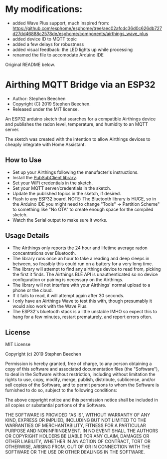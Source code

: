 My modifications:
==========
- added Wave Plus support, much inspired from: https://github.com/esphome/esphome/tree/aec02afcdc36d0c626db727d27dd46888c2578de/esphome/components/airthings_wave_plus
- added device ID to MQTT topic
- added a few delays for robustness
- added visual feedback: the LED lights up while processing
- renamed the file to accomodate Arduino IDE

Original README below.

Airthing MQTT Bridge via an ESP32
==========

* Author: Stephen Beechen 
* Copyright (C) 2019 Stephen Beechen.
* Released under the MIT license.

 An ESP32 arduino sketch that searches for a compatible Airthings device and publishes the radon level, temperature, and humidity to an MQTT server.

 The sketch was created with the intention to allow Airthings devices to cheaply integrate with Home Assistant.

How to Use
----------
* Set up your Airthings following the manufacter's instructions.
* Install the [PubSubClient library](https://pubsubclient.knolleary.net/).
* Set your WiFi credentials in the sketch.
* Set your MQTT server/credentials in the sketch.
* Update the published topics in the sketch, if desired.
* Flash to any ESP32 board.  NOTE: The Bluetooth library is HUGE, so in the Arduino IDE you might need to change "Tools" -> Partition Scheme" to something like "No OTA" to create enough space for the compiled sketch.
* Watch the Serial output to make sure it works.

Usage Details
---------------------
* The Airthings only reports the 24 hour and lifetime average radon concentrations over Bluetooth.
* The library runs once an hour to take a reading and deep sleeps in between, so feasibly this could run on a battery for a very long time.
* The library will attempt to find any airthings device to read from, picking the first it finds.  The Airthings BLE API is unauthenticated so no device configuration or pairing is necessary on the Airthings.
* The library will not interfere with your Airthings' normal upload to a phone or the cloud.
* If it fails to read, it will attempt again after 30 seconds.
* I only have an Airthings Wave to test this with, though presumably it would also work with the Wave Plus.
* The ESP32's bluetooth stack is a little unstable IMHO so expect this to hang for a few minutes, restart prematurely, and report errors often.


License
-------

MIT License

Copyright (c) 2019 Stephen Beechen

Permission is hereby granted, free of charge, to any person obtaining a copy
of this software and associated documentation files (the "Software"), to deal
in the Software without restriction, including without limitation the rights
to use, copy, modify, merge, publish, distribute, sublicense, and/or sell
copies of the Software, and to permit persons to whom the Software is
furnished to do so, subject to the following conditions:

The above copyright notice and this permission notice shall be included in all
copies or substantial portions of the Software.

THE SOFTWARE IS PROVIDED "AS IS", WITHOUT WARRANTY OF ANY KIND, EXPRESS OR
IMPLIED, INCLUDING BUT NOT LIMITED TO THE WARRANTIES OF MERCHANTABILITY,
FITNESS FOR A PARTICULAR PURPOSE AND NONINFRINGEMENT. IN NO EVENT SHALL THE
AUTHORS OR COPYRIGHT HOLDERS BE LIABLE FOR ANY CLAIM, DAMAGES OR OTHER
LIABILITY, WHETHER IN AN ACTION OF CONTRACT, TORT OR OTHERWISE, ARISING FROM,
OUT OF OR IN CONNECTION WITH THE SOFTWARE OR THE USE OR OTHER DEALINGS IN THE
SOFTWARE.
